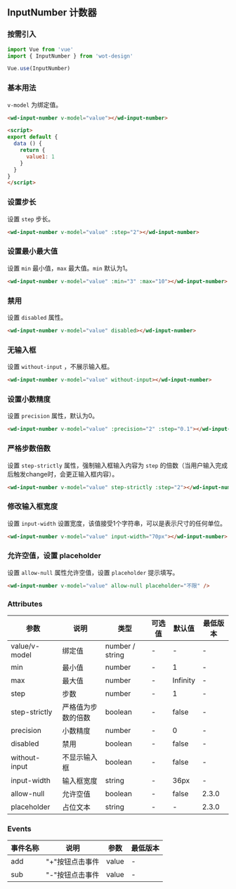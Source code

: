 ## InputNumber 计数器

### 按需引入

```javascript
import Vue from 'vue'
import { InputNumber } from 'wot-design'

Vue.use(InputNumber)
```

### 基本用法

`v-model` 为绑定值。

```html
<wd-input-number v-model="value"></wd-input-number>

<script>
export default {
  data () {
    return {
      value1: 1
    }
  }
}
</script>
```

### 设置步长

设置 `step` 步长。

```html
<wd-input-number v-model="value" :step="2"></wd-input-number>
```

### 设置最小最大值

设置 `min` 最小值，`max` 最大值。`min` 默认为1。

```html
<wd-input-number v-model="value" :min="3" :max="10"></wd-input-number>
```

### 禁用

设置 `disabled` 属性。

```html
<wd-input-number v-model="value" disabled></wd-input-number>
```

### 无输入框

设置 `without-input` ，不展示输入框。

```html
<wd-input-number v-model="value" without-input></wd-input-number>
```

### 设置小数精度

设置 `precision` 属性，默认为0。

```html
<wd-input-number v-model="value" :precision="2" :step="0.1"></wd-input-number>
```

### 严格步数倍数

设置 `step-strictly` 属性，强制输入框输入内容为 `step` 的倍数（当用户输入完成后触发change时，会更正输入框内容）。

```html
<wd-input-number v-model="value" step-strictly :step="2"></wd-input-number>
```

### 修改输入框宽度

设置 `input-width` 设置宽度，该值接受1个字符串，可以是表示尺寸的任何单位。

```html
<wd-input-number v-model="value" input-width="70px"></wd-input-number>
```

### 允许空值，设置 placeholder

设置 `allow-null` 属性允许空值，设置 `placeholder` 提示填写。

```html
<wd-input-number v-model="value" allow-null placeholder="不限" />
```

### Attributes

| 参数 | 说明 | 类型 | 可选值 | 默认值 | 最低版本 |
|-----|------|-----|-------|-------|---------|
| value/v-model | 绑定值 | number / string | - | - | - |
| min | 最小值 | number | - | 1 | - |
| max | 最大值 | number | - | Infinity | - |
| step | 步数 | number | - | 1 | - |
| step-strictly | 严格值为步数的倍数 | boolean | - | false | - |
| precision | 小数精度 | number | - | 0 | - |
| disabled | 禁用 | boolean | - | false | - |
| without-input | 不显示输入框 | boolean | - | false | - |
| input-width | 输入框宽度 | string | - | 36px | - |
| allow-null | 允许空值 | boolean | - | false | 2.3.0 |
| placeholder | 占位文本 | string | - | - | 2.3.0 |


### Events

| 事件名称 | 说明 | 参数 | 最低版本 |
|---------|-----|-----|---------|
| add | "+"按钮点击事件 | value | - |
| sub | "-"按钮点击事件 | value | - |